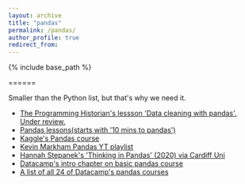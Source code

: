 ```yaml
---
layout: archive
title: "pandas"
permalink: /pandas/
author_profile: true
redirect_from:
---
```


{% include base_path %}

======

Smaller than the Python list, but that's why we need it.

- [The Programming Historian's lessson 'Data cleaning with pandas'. Under review.](http://programminghistorian.github.io/ph-submissions/lessons/crowdsourced-data-cleaning-with-pandas)
- [Pandas lessons(starts with '10 mins to pandas')](https://pandas.pydata.org/pandas-docs/stable/user_guide/)
- [Kaggle's Pandas course](https://www.kaggle.com/learn/pandas)
- [Kevin Markham Pandas YT playlist](https://www.youtube.com/playlist?list=PL5-da3qGB5IBITZj_dYSFqnd_15JgqwA6)
- [Hannah Stepanek's 'Thinking in Pandas' (2020) via Cardiff Uni](https://github.com/Apress/thinking-in-pandas)
- [Datacamp's intro chapter on basic pandas course](https://campus.datacamp.com/courses/pandas-foundations)
- [A list of all 24 of Datacamp's pandas courses](https://learn.datacamp.com/search?q=pandas)
